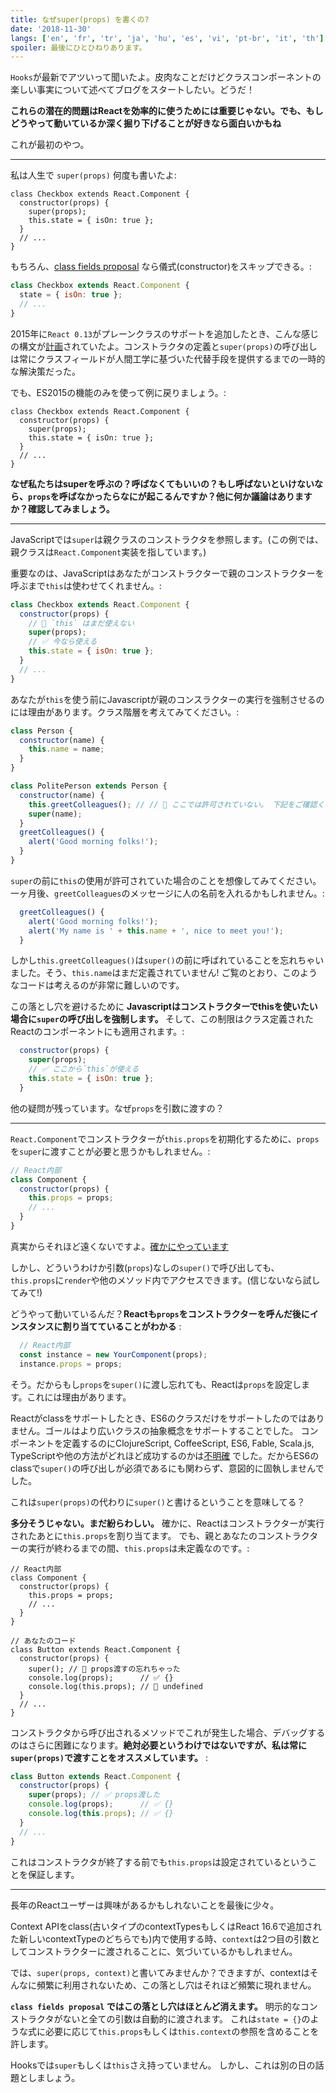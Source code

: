 ```yaml
---
title: なぜsuper(props) を書くの?
date: '2018-11-30'
langs: ['en', 'fr', 'tr', 'ja', 'hu', 'es', 'vi', 'pt-br', 'it', 'th']
spoiler: 最後にひとひねりあります。
---
```



`Hooks`が最新でアツいって聞いたよ。皮肉なことだけどクラスコンポーネントの楽しい事実について述べてブログをスタートしたい。どうだ！

**これらの潜在的問題はReactを効率的に使うためには重要じゃない。でも、もしどうやって動いているか深く掘り下げることが好きなら面白いかもね**

これが最初のやつ。

---

私は人生で `super(props)` 何度も書いたよ:

```jsx{3}
class Checkbox extends React.Component {
  constructor(props) {
    super(props);
    this.state = { isOn: true };
  }
  // ...
}
```

もちろん、[class fields proposal](https://github.com/tc39/proposal-class-fields) なら儀式(constructor)をスキップできる。:


```jsx
class Checkbox extends React.Component {
  state = { isOn: true };
  // ...
}
```

2015年に`React 0.13`がプレーンクラスのサポートを追加したとき、こんな感じの構文が[計画](https://reactjs.org/blog/2015/01/27/react-v0.13.0-beta-1.html#es7-property-initializers)されていたよ。コンストラクタの定義と`super(props)`の呼び出しは常にクラスフィールドが人間工学に基づいた代替手段を提供するまでの一時的な解決策だった。

でも、ES2015の機能のみを使って例に戻りましょう。:

```jsx{3}
class Checkbox extends React.Component {
  constructor(props) {
    super(props);
    this.state = { isOn: true };
  }
  // ...
}
```

**なぜ私たちはsuperを呼ぶの？呼ばなくてもいいの？もし呼ばないといけないなら、`props`を呼ばなかったらなにが起こるんですか？他に何か議論はありますか？確認してみましょう。**

---

JavaScriptでは`super`は親クラスのコンストラクタを参照します。(この例では、親クラスは`React.Component`実装を指しています。)

重要なのは、JavaScriptはあなたがコンストラクターで親のコンストラクターを呼ぶまで`this`は使わせてくれません。:

```jsx
class Checkbox extends React.Component {
  constructor(props) {
    // 🔴 `this` はまだ使えない
    super(props);
    // ✅ 今なら使える
    this.state = { isOn: true };
  }
  // ...
}
```

あなたが`this`を使う前にJavascriptが親のコンスラクターの実行を強制させるのには理由があります。クラス階層を考えてみてください。:

```jsx
class Person {
  constructor(name) {
    this.name = name;
  }
}

class PolitePerson extends Person {
  constructor(name) {
    this.greetColleagues(); // // 🔴 ここでは許可されていない。 下記をご確認ください
    super(name);
  }
  greetColleagues() {
    alert('Good morning folks!');
  }
}
```

`super`の前に`this`の使用が許可されていた場合のことを想像してみてください。一ヶ月後、`greetColleagues`のメッセージに人の名前を入れるかもしれません。:

```jsx
  greetColleagues() {
    alert('Good morning folks!');
    alert('My name is ' + this.name + ', nice to meet you!');
  }
```

しかし`this.greetColleagues()`は`super()`の前に呼ばれていることを忘れちゃいました。そう、`this.name`はまだ定義されていません!
ご覧のとおり、このようなコードは考えるのが非常に難しいのです。

この落とし穴を避けるために **Javascriptはコンストラクターでthisを使いたい場合に`super`の呼び出しを強制します。**
そして、この制限はクラス定義されたReactのコンポーネントにも適用されます。:

```jsx
  constructor(props) {
    super(props);
    // ✅ ここから`this`が使える
    this.state = { isOn: true };
  }
```

他の疑問が残っています。なぜ`props`を引数に渡すの？


---

`React.Component`でコンストラクターが`this.props`を初期化するために、`props`を`super`に渡すことが必要と思うかもしれません。:

```jsx
// React内部
class Component {
  constructor(props) {
    this.props = props;
    // ...
  }
}
```

真実からそれほど遠くないですよ。[確かにやっています](https://github.com/facebook/react/blob/1d25aa5787d4e19704c049c3cfa985d3b5190e0d/packages/react/src/ReactBaseClasses.js#L22)

しかし、どういうわけか引数(`props`)なしの`super()`で呼び出しても、
`this.props`に`render`や他のメソッド内でアクセスできます。(信じないなら試してみて!)

どうやって動いているんだ？**Reactも`props`をコンストラクターを呼んだ後にインスタンスに割り当てていることがわかる** :

```jsx
  // React内部
  const instance = new YourComponent(props);
  instance.props = props;
```

そう。だからもし`props`を`super()`に渡し忘れても、Reactは`props`を設定します。これには理由があります。

Reactがclassをサポートしたとき、ES6のクラスだけをサポートしたのではありません。ゴールはより広いクラスの抽象概念をサポートすることでした。
コンポーネントを定義するのにClojureScript, CoffeeScript, ES6, Fable, Scala.js, TypeScriptや他の方法がどれほど成功するのかは[不明確](https://reactjs.org/blog/2015/01/27/react-v0.13.0-beta-1.html#other-languages) でした。だからES6のclassで`super()`の呼び出しが必須であるにも関わらず、意図的に固執しませんでした。

これは`super(props)`の代わりに`super()`と書けるということを意味してる？

**多分そうじゃない。まだ紛らわしい。** 確かに、Reactはコンストラクターが実行されたあとに`this.props`を割り当てます。
でも、親とあなたのコンストラクターの実行が終わるまでの間、`this.props`は未定義なのです。:

```jsx{14}
// React内部
class Component {
  constructor(props) {
    this.props = props;
    // ...
  }
}

// あなたのコード
class Button extends React.Component {
  constructor(props) {
    super(); // 😬 props渡すの忘れちゃった
    console.log(props);      // ✅ {}
    console.log(this.props); // 😬 undefined 
  }
  // ...
}
```

コンストラクタから呼び出されるメソッドでこれが発生した場合、デバッグするのはさらに困難になります。**絶対必要というわけではないですが、私は常に`super(props)`で渡すことをオススメしています。** :

```jsx
class Button extends React.Component {
  constructor(props) {
    super(props); // ✅ props渡した
    console.log(props);      // ✅ {}
    console.log(this.props); // ✅ {}
  }
  // ...
}
```

これはコンストラクタが終了する前でも`this.props`は設定されているということを保証します。

-----

長年のReactユーザーは興味があるかもしれないことを最後に少々。

Context APIをclass(古いタイプのcontextTypesもしくはReact 16.6で追加された新しいcontextTypeのどちらでも)内で使用する時、`context`は2つ目の引数としてコンストラクターに渡されることに、気づいているかもしれません。

では、`super(props, context)`と書いてみませんか？できますが、contextはそんなに頻繁に利用されないため、この落とし穴はそれほど頻繁に現れません。

**`class fields proposal` ではこの落とし穴はほとんど消えます。**
明示的なコンストラクタがないと全ての引数は自動的に渡されます。
これは`state = {}`のような式に必要に応じて`this.props`もしくは`this.context`の参照を含めることを許します。

Hooksでは`super`もしくは`this`さえ持っていません。
しかし、これは別の日の話題としましょう。
